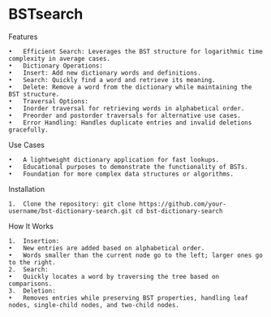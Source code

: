 # BSTsearch

Features

	•	Efficient Search: Leverages the BST structure for logarithmic time complexity in average cases.
	•	Dictionary Operations:
	•	Insert: Add new dictionary words and definitions.
	•	Search: Quickly find a word and retrieve its meaning.
	•	Delete: Remove a word from the dictionary while maintaining the BST structure.
	•	Traversal Options:
	•	Inorder traversal for retrieving words in alphabetical order.
	•	Preorder and postorder traversals for alternative use cases.
	•	Error Handling: Handles duplicate entries and invalid deletions gracefully.

 Use Cases

	•	A lightweight dictionary application for fast lookups.
	•	Educational purposes to demonstrate the functionality of BSTs.
	•	Foundation for more complex data structures or algorithms.

 Installation

	1.	Clone the repository: git clone https://github.com/your-username/bst-dictionary-search.git cd bst-dictionary-search

 How It Works

	1.	Insertion:
	•	New entries are added based on alphabetical order.
	•	Words smaller than the current node go to the left; larger ones go to the right.
	2.	Search:
	•	Quickly locates a word by traversing the tree based on comparisons.
	3.	Deletion:
	•	Removes entries while preserving BST properties, handling leaf nodes, single-child nodes, and two-child nodes.
 
 
